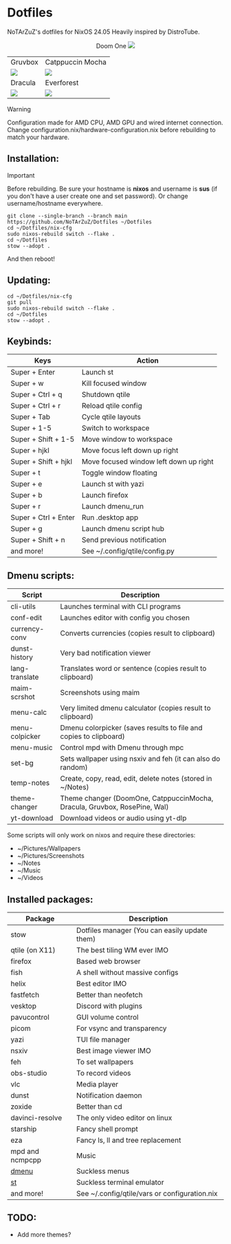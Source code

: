 # Dotfiles

NoTArZuZ's dotfiles for NixOS 24.05 Heavily inspired by DistroTube.

<div align="center"><tr>Doom One</tr>
<img src="https://cdn.discordapp.com/attachments/693827752532377641/1254125256986066974/1719077065.png?ex=66785aa9&is=66770929&hm=e26866ff54ba3db3bb5f012700552b35bec4c54f121cc78c1e789308d484e646&"/></div>

<div align="center"><table><tr><td>Gruvbox</td><td>Catppuccin Mocha</td></tr><tr><td>
<img src="https://cdn.discordapp.com/attachments/693827752532377641/1254125255220265001/1719076898.png?ex=66785aa9&is=66770929&hm=b4806c915d1c2721d196b658a3a1e76572c09a9feaf0444a48b74effa9362184&"/></td><td>
<img src="https://cdn.discordapp.com/attachments/693827752532377641/1254125255690162186/1719076934.png?ex=66785aa9&is=66770929&hm=55646c203c906c73e7ad89922f80d9c5c474575d75b4c966869241b02f54c99a&"/></td></tr>
<tr><td>Dracula</td><td>Everforest</td></tr><tr><td>
<img src="https://cdn.discordapp.com/attachments/693827752532377641/1254125256134623345/1719076979.png?ex=66785aa9&is=66770929&hm=b614f1ec6bef5d815ec1ed1563fef878baddd3bad912c04a86e382993e75f566&"/></td><td>
<img src="https://cdn.discordapp.com/attachments/836500386390605846/1254176168782073947/1719089096.png?ex=66788a14&is=66773894&hm=5efd6fa5e3552419b08f189b6de150cf67af8fcb710f2fa007cbbe2819f672d3&"/></td></tr>
</table></div>

> [!WARNING]
> Configuration made for AMD CPU, AMD GPU and wired internet connection.
> Change configuration.nix/hardware-configuration.nix before rebuilding to match your hardware.

## Installation:

> [!IMPORTANT]
> Before rebuilding.
> Be sure your hostname is **nixos** and username is **sus** (if you don't have a user create one and set password).
> Or change username/hostname everywhere.

```
git clone --single-branch --branch main https://github.com/NoTArZuZ/Dotfiles ~/Dotfiles
cd ~/Dotfiles/nix-cfg
sudo nixos-rebuild switch --flake .
cd ~/Dotfiles
stow --adopt .
```

And then reboot!

## Updating:

```
cd ~/Dotfiles/nix-cfg
git pull
sudo nixos-rebuild switch --flake .
cd ~/Dotfiles
stow --adopt .
```

## Keybinds:

| Keys                 | Action                                 |
| -------------------- | -------------------------------------- |
| Super + Enter        | Launch st                              |
| Super + w            | Kill focused window                    |
| Super + Ctrl + q     | Shutdown qtile                         |
| Super + Ctrl + r     | Reload qtile config                    |
| Super + Tab          | Cycle qtile layouts                    |
| Super + 1-5          | Switch to workspace                    |
| Super + Shift + 1-5  | Move window to workspace               |
| Super + hjkl         | Move focus left down up right          |
| Super + Shift + hjkl | Move focused window left down up right |
| Super + t            | Toggle window floating                 |
| Super + e            | Launch st with yazi                    |
| Super + b            | Launch firefox                         |
| Super + r            | Launch dmenu_run                       |
| Super + Ctrl + Enter | Run .desktop app                       |
| Super + g            | Launch dmenu script hub                |
| Super + Shift + n    | Send previous notification             |
| and more!            | See ~/.config/qtile/config.py          |

## Dmenu scripts:

| Script         | Description                                                               |
| -------------- | ------------------------------------------------------------------------- |
| cli-utils      | Launches terminal with CLI programs                                       |
| conf-edit      | Launches editor with config you chosen                                    |
| currency-conv  | Converts currencies (copies result to clipboard)                          |
| dunst-history  | Very bad notification viewer                                              |
| lang-translate | Translates word or sentence (copies result to clipboard)                  |
| maim-scrshot   | Screenshots using maim                                                    |
| menu-calc      | Very limited dmenu calculator (copies result to clipboard)                |
| menu-colpicker | Dmenu colorpicker (saves results to file and copies to clipboard)         |
| menu-music     | Control mpd with Dmenu through mpc                                        |
| set-bg         | Sets wallpaper using nsxiv and feh (it can also do random)                |
| temp-notes     | Create, copy, read, edit, delete notes (stored in ~/Notes)                |
| theme-changer  | Theme changer (DoomOne, CatppuccinMocha, Dracula, Gruvbox, RosePine, Wal) |
| yt-download    | Download videos or audio using yt-dlp                                     |

Some scripts will only work on nixos and require these directories:

* ~/Pictures/Wallpapers
* ~/Pictures/Screenshots
* ~/Notes
* ~/Music
* ~/Videos

## Installed packages:

| Package                                        | Description                                   |
| ---------------------------------------------- | --------------------------------------------- |
| stow                                           | Dotfiles manager (You can easily update them) |
| qtile (on X11)                                 | The best tiling WM ever IMO                   |
| firefox                                        | Based web browser                             |
| fish                                           | A shell without massive configs               |
| helix                                          | Best editor IMO                               |
| fastfetch                                      | Better than neofetch                          |
| vesktop                                        | Discord with plugins                          |
| pavucontrol                                    | GUI volume control                            |
| picom                                          | For vsync and transparency                    |
| yazi                                           | TUI file manager                              |
| nsxiv                                          | Best image viewer IMO                         |
| feh                                            | To set wallpapers                             |
| obs-studio                                     | To record videos                              |
| vlc                                            | Media player                                  |
| dunst                                          | Notification daemon                           |
| zoxide                                         | Better than cd                                |
| davinci-resolve                                | The only video editor on linux                |
| starship                                       | Fancy shell prompt                            |
| eza                                            | Fancy ls, ll and tree replacement             |
| mpd and ncmpcpp                                | Music                                         |
| [dmenu](https://github.com/NoTArZuZ/dmenu-sus) | Suckless menus                                |
| [st](https://github.com/NoTArZuZ/st-sus)       | Suckless terminal emulator                    |
| and more!                                      | See ~/.config/qtile/vars or configuration.nix |

## TODO:
* Add more themes?
